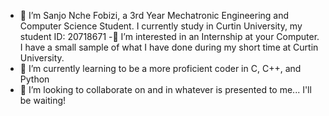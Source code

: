 - 👋 I’m Sanjo Nche Fobizi, a 3rd Year Mechatronic Engineering and Computer Science Student. I currently study in Curtin University, my student ID: 20718671
-👀 I’m interested in an Internship at your Computer. I have a small sample of what I have done during my short time at Curtin University.
- 🌱 I’m currently learning to be a more proficient coder in C, C++, and Python 
- 💞️ I’m looking to collaborate on and in whatever is presented to me... I'll be waiting!


<!---
XxJungleBoyxX/XxJungleBoyxX is a ✨ special ✨ repository because its `README.md` (this file) appears on your GitHub profile.
You can click the Preview link to take a look at your changes.
--->
